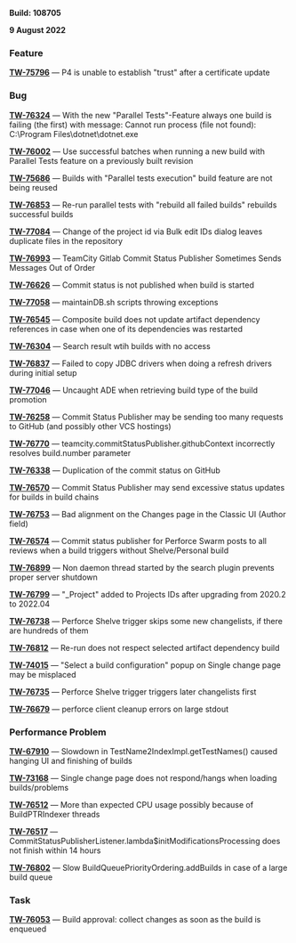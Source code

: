 [//]: # (title: TeamCity 2022.04.3 Release Notes)
[//]: # (auxiliary-id: TeamCity 2022.04.3 Release Notes)

__Build: 108705__

__9 August 2022__


### Feature

**[TW-75796](https://youtrack.jetbrains.com/issue/TW-75796/P4-is-unable-to-establish-trust-after-a-certificate-update)** — P4 is unable to establish "trust" after a certificate update

### Bug

**[TW-76324](https://youtrack.jetbrains.com/issue/TW-76324/With-the-new-Parallel-Tests-Feature-always-one-build-is-failing-the-first-with-message-Cannot-run-process-file-not-found)** — With the new "Parallel Tests"-Feature always one build is failing (the first) with message: Cannot run process (file not found): C:\Program Files\dotnet\dotnet.exe

**[TW-76002](https://youtrack.jetbrains.com/issue/TW-76002/Use-successful-batches-when-running-a-new-build-with-Parallel-Tests-feature-on-a-previously-built-revision)** — Use successful batches when running a new build with Parallel Tests feature on a previously built revision

**[TW-75686](https://youtrack.jetbrains.com/issue/TW-75686/Builds-with-Parallel-tests-execution-build-feature-are-not-being-reused)** — Builds with "Parallel tests execution" build feature are not being reused

**[TW-76853](https://youtrack.jetbrains.com/issue/TW-76853/Re-run-parallel-tests-with-rebuild-all-failed-builds-rebuilds-successful-builds)** — Re-run parallel tests with "rebuild all failed builds" rebuilds successful builds

**[TW-77084](https://youtrack.jetbrains.com/issue/TW-77084/Change-of-the-project-id-via-Bulk-edit-IDs-dialog-leaves-duplicate-files-in-the-repository)** — Change of the project id via Bulk edit IDs dialog leaves duplicate files in the repository

**[TW-76993](https://youtrack.jetbrains.com/issue/TW-76993/TeamCity-Gitlab-Commit-Status-Publisher-Sometimes-Sends-Messages-Out-of-Order)** — TeamCity Gitlab Commit Status Publisher Sometimes Sends Messages Out of Order

**[TW-76626](https://youtrack.jetbrains.com/issue/TW-76626/Commit-status-is-not-published-when-build-is-started)** — Commit status is not published when build is started

**[TW-77058](https://youtrack.jetbrains.com/issue/TW-77058/maintainDBsh-scripts-throwing-exceptions)** — maintainDB.sh scripts throwing exceptions

**[TW-76545](https://youtrack.jetbrains.com/issue/TW-76545/Composite-build-does-not-update-artifact-dependency-references-in-case-when-one-of-its-dependencies-was-restarted)** — Composite build does not update artifact dependency references in case when one of its dependencies was restarted

**[TW-76304](https://youtrack.jetbrains.com/issue/TW-76304/Search-result-wtih-builds-with-no-access)** — Search result wtih builds with no access

**[TW-76837](https://youtrack.jetbrains.com/issue/TW-76837/Failed-to-copy-JDBC-drivers-when-doing-a-refresh-drivers-during-initial-setup)** — Failed to copy JDBC drivers when doing a refresh drivers during initial setup

**[TW-77046](https://youtrack.jetbrains.com/issue/TW-77046/Uncaught-ADE-when-retrieving-build-type-of-the-build-promotion)** — Uncaught ADE when retrieving build type of the build promotion

**[TW-76258](https://youtrack.jetbrains.com/issue/TW-76258/Commit-Status-Publisher-may-be-sending-too-many-requests-to-GitHub-and-possibly-other-VCS-hostings)** — Commit Status Publisher may be sending too many requests to GitHub (and possibly other VCS hostings)

**[TW-76770](https://youtrack.jetbrains.com/issue/TW-76770/teamcitycommitStatusPublishergithubContext-incorrectly-resolves-buildnumber-parameter)** — teamcity.commitStatusPublisher.githubContext incorrectly resolves build.number parameter

**[TW-76338](https://youtrack.jetbrains.com/issue/TW-76338/Duplication-of-the-commit-status-on-GitHub)** — Duplication of the commit status on GitHub

**[TW-76570](https://youtrack.jetbrains.com/issue/TW-76570/Commit-Status-Publisher-may-send-excessive-status-updates-for-builds-in-build-chains)** — Commit Status Publisher may send excessive status updates for builds in build chains

**[TW-76753](https://youtrack.jetbrains.com/issue/TW-76753/Bad-alignment-on-the-Changes-page-in-the-Classic-UI-Author-field)** — Bad alignment on the Changes page in the Classic UI (Author field)

**[TW-76574](https://youtrack.jetbrains.com/issue/TW-76574/Commit-status-publisher-for-Perforce-Swarm-posts-to-all-reviews-when-a-build-triggers-without-ShelvePersonal-build)** — Commit status publisher for Perforce Swarm posts to all reviews when a build triggers without Shelve/Personal build

**[TW-76899](https://youtrack.jetbrains.com/issue/TW-76899/Non-daemon-thread-started-by-the-search-plugin-prevents-proper-server-shutdown)** — Non daemon thread started by the search plugin prevents proper server shutdown

**[TW-76799](https://youtrack.jetbrains.com/issue/TW-76799/Project-added-to-Projects-IDs-after-upgrading-from-20202-to-202204)** — "_Project" added to Projects IDs after upgrading from 2020.2 to 2022.04

**[TW-76738](https://youtrack.jetbrains.com/issue/TW-76738/Perforce-Shelve-trigger-skips-some-new-changelists-if-there-are-hundreds-of-them)** — Perforce Shelve trigger skips some new changelists, if there are hundreds of them

**[TW-76812](https://youtrack.jetbrains.com/issue/TW-76812/Re-run-does-not-respect-selected-artifact-dependency-build)** — Re-run does not respect selected artifact dependency build

**[TW-74015](https://youtrack.jetbrains.com/issue/TW-74015/Select-a-build-configuration-popup-on-Single-change-page-may-be-misplaced)** — "Select a build configuration" popup on Single change page may be misplaced

**[TW-76735](https://youtrack.jetbrains.com/issue/TW-76735/Perforce-Shelve-trigger-triggers-later-changelists-first)** — Perforce Shelve trigger triggers later changelists first

**[TW-76679](https://youtrack.jetbrains.com/issue/TW-76679/perforce-client-cleanup-errors-on-large-stdout)** — perforce client cleanup errors on large stdout

### Performance Problem

**[TW-67910](https://youtrack.jetbrains.com/issue/TW-67910/Slowdown-in-TestName2IndexImplgetTestNames-caused-hanging-UI-and-finishing-of-builds)** — Slowdown in TestName2IndexImpl.getTestNames() caused hanging UI and finishing of builds

**[TW-73168](https://youtrack.jetbrains.com/issue/TW-73168/Single-change-page-does-not-respondhangs-when-loading-buildsproblems)** — Single change page does not respond/hangs when loading builds/problems

**[TW-76512](https://youtrack.jetbrains.com/issue/TW-76512/More-than-expected-CPU-usage-possibly-because-of-BuildPTRIndexer-threads)** — More than expected CPU usage possibly because of BuildPTRIndexer threads

**[TW-76517](https://youtrack.jetbrains.com/issue/TW-76517/CommitStatusPublisherListenerlambdainitModificationsProcessing-does-not-finish-within-14-hours)** — CommitStatusPublisherListener.lambda$initModificationsProcessing does not finish within 14 hours

**[TW-76802](https://youtrack.jetbrains.com/issue/TW-76802/Slow-BuildQueuePriorityOrderingaddBuilds-in-case-of-a-large-build-queue)** — Slow BuildQueuePriorityOrdering.addBuilds in case of a large build queue

### Task

**[TW-76053](https://youtrack.jetbrains.com/issue/TW-76053/Build-approval-collect-changes-as-soon-as-the-build-is-enqueued)** — Build approval: collect changes as soon as the build is enqueued
